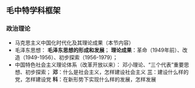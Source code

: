 ## 毛中特学科框架
### 政治理论
- 马克思主义中国化时代化及其理论成果（本节内容）
- 毛泽东思想：
**毛泽东思想的形成和发展**； 
 **理论成果**：革命（1949年前）、改造（1949-1956）、初步探索（1956-1979）；
- 中国特色社会主义理论体系（改革开放以来）：
邓小理论、“三个代表”重要思想、初步探索；
**邓**：什么是社会主义，怎样建设社会主义
**三**：建设什么样的党，怎样建设党
**科**：在新形势下实现什么样的发展，怎样发展




<!--stackedit_data:
eyJoaXN0b3J5IjpbMTc1NjgwMDcyMCwyMDYzNTEyNTk3XX0=
-->
